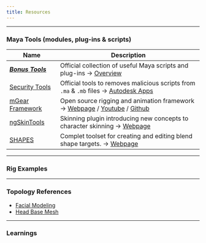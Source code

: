 ```yaml
---
title: Resources
---
```


___
### Maya Tools (modules, plug-ins & scripts)

| Name                | Description         
| --------------------  | --------------------
| [***Bonus Tools***](https://github.com/mindsbreaker/rigging-course/blob/main/content_files/tools/bonusTools.zip?raw=true)  | Official collection of useful Maya scripts and plug-ins -> [Overview](https://www.youtube.com/watch?v=JX6CBJXErQE&list=PLRhyUhUvvnOTWQP527tK_msQwDgstzIc_)
| [Security Tools]()  | Official tools to removes malicious scripts from `.ma` & `.mb` files -> [Autodesk Apps](https://apps.autodesk.com/en)  
| [mGear Framework]()  | Open source rigging and animation framework -> [Webpage](http://www.mgear-framework.com/) / [Youtube](https://www.youtube.com/c/mGearRiggingFramework) / [Github](https://github.com/mgear-dev)
| [ngSkinTools]()  | Skinning plugin introducing new concepts to character skinning -> [Webpage](https://www.ngskintools.com)  
| [SHAPES]()  | Complet toolset for creating and editing blend shape targets. -> [Webpage](https://www.braverabbit.com/shapes/)  

___
### Rig Examples

___
### Topology References

- [Facial Modeling](https://www.sergicaballer.com/3d-facial-modeling-timelapse/)  
- [Head Base Mesh](https://loicpinsard.netlify.app/basemesh/)  

___
### Learnings
